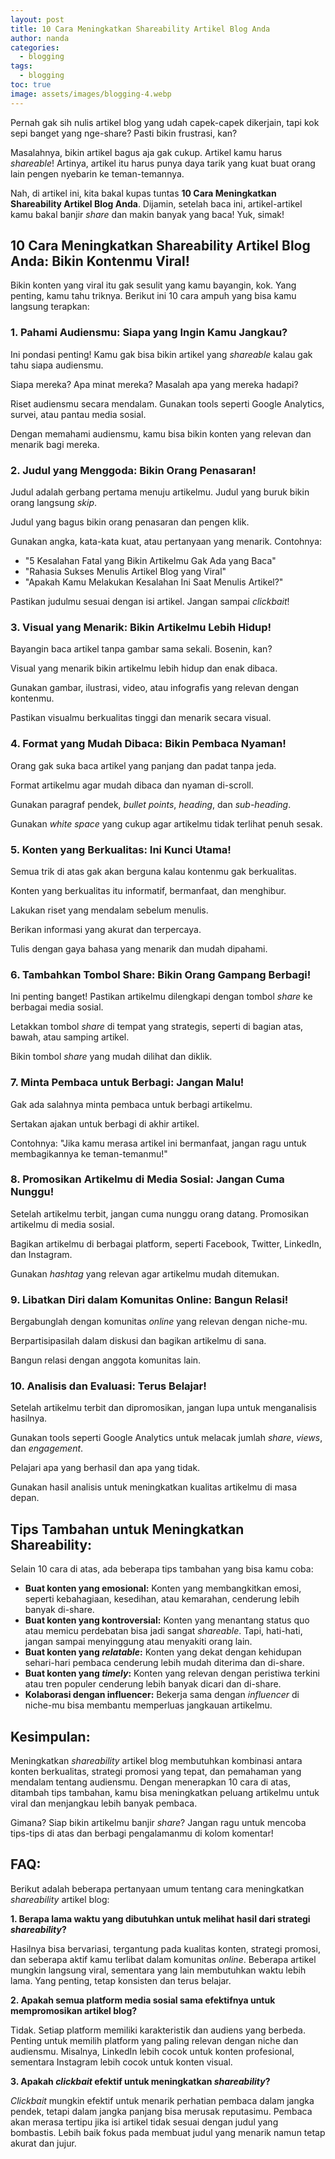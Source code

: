 ```yaml
---
layout: post
title: 10 Cara Meningkatkan Shareability Artikel Blog Anda
author: nanda
categories:
  - blogging
tags:
  - blogging
toc: true
image: assets/images/blogging-4.webp
---
```



Pernah gak sih nulis artikel blog yang udah capek-capek dikerjain, tapi kok sepi banget yang nge-share? Pasti bikin frustrasi, kan?

Masalahnya, bikin artikel bagus aja gak cukup. Artikel kamu harus _shareable_! Artinya, artikel itu harus punya daya tarik yang kuat buat orang lain pengen nyebarin ke teman-temannya.

Nah, di artikel ini, kita bakal kupas tuntas **10 Cara Meningkatkan Shareability Artikel Blog Anda**. Dijamin, setelah baca ini, artikel-artikel kamu bakal banjir _share_ dan makin banyak yang baca! Yuk, simak!

## 10 Cara Meningkatkan Shareability Artikel Blog Anda: Bikin Kontenmu Viral!

Bikin konten yang viral itu gak sesulit yang kamu bayangin, kok. Yang penting, kamu tahu triknya. Berikut ini 10 cara ampuh yang bisa kamu langsung terapkan:

### 1\. Pahami Audiensmu: Siapa yang Ingin Kamu Jangkau?

Ini pondasi penting! Kamu gak bisa bikin artikel yang _shareable_ kalau gak tahu siapa audiensmu.

Siapa mereka? Apa minat mereka? Masalah apa yang mereka hadapi?

Riset audiensmu secara mendalam. Gunakan tools seperti Google Analytics, survei, atau pantau media sosial.

Dengan memahami audiensmu, kamu bisa bikin konten yang relevan dan menarik bagi mereka.

### 2\. Judul yang Menggoda: Bikin Orang Penasaran!

Judul adalah gerbang pertama menuju artikelmu. Judul yang buruk bikin orang langsung _skip_.

Judul yang bagus bikin orang penasaran dan pengen klik.

Gunakan angka, kata-kata kuat, atau pertanyaan yang menarik. Contohnya:

- "5 Kesalahan Fatal yang Bikin Artikelmu Gak Ada yang Baca"
- "Rahasia Sukses Menulis Artikel Blog yang Viral"
- "Apakah Kamu Melakukan Kesalahan Ini Saat Menulis Artikel?"

Pastikan judulmu sesuai dengan isi artikel. Jangan sampai _clickbait_!

### 3\. Visual yang Menarik: Bikin Artikelmu Lebih Hidup!

Bayangin baca artikel tanpa gambar sama sekali. Bosenin, kan?

Visual yang menarik bikin artikelmu lebih hidup dan enak dibaca.

Gunakan gambar, ilustrasi, video, atau infografis yang relevan dengan kontenmu.

Pastikan visualmu berkualitas tinggi dan menarik secara visual.

### 4\. Format yang Mudah Dibaca: Bikin Pembaca Nyaman!

Orang gak suka baca artikel yang panjang dan padat tanpa jeda.

Format artikelmu agar mudah dibaca dan nyaman di-scroll.

Gunakan paragraf pendek, _bullet points_, _heading_, dan _sub-heading_.

Gunakan _white space_ yang cukup agar artikelmu tidak terlihat penuh sesak.

### 5\. Konten yang Berkualitas: Ini Kunci Utama!

Semua trik di atas gak akan berguna kalau kontenmu gak berkualitas.

Konten yang berkualitas itu informatif, bermanfaat, dan menghibur.

Lakukan riset yang mendalam sebelum menulis.

Berikan informasi yang akurat dan terpercaya.

Tulis dengan gaya bahasa yang menarik dan mudah dipahami.

### 6\. Tambahkan Tombol Share: Bikin Orang Gampang Berbagi!

Ini penting banget! Pastikan artikelmu dilengkapi dengan tombol _share_ ke berbagai media sosial.

Letakkan tombol _share_ di tempat yang strategis, seperti di bagian atas, bawah, atau samping artikel.

Bikin tombol _share_ yang mudah dilihat dan diklik.

### 7\. Minta Pembaca untuk Berbagi: Jangan Malu!

Gak ada salahnya minta pembaca untuk berbagi artikelmu.

Sertakan ajakan untuk berbagi di akhir artikel.

Contohnya: "Jika kamu merasa artikel ini bermanfaat, jangan ragu untuk membagikannya ke teman-temanmu!"

### 8\. Promosikan Artikelmu di Media Sosial: Jangan Cuma Nunggu!

Setelah artikelmu terbit, jangan cuma nunggu orang datang. Promosikan artikelmu di media sosial.

Bagikan artikelmu di berbagai platform, seperti Facebook, Twitter, LinkedIn, dan Instagram.

Gunakan _hashtag_ yang relevan agar artikelmu mudah ditemukan.

### 9\. Libatkan Diri dalam Komunitas Online: Bangun Relasi!

Bergabunglah dengan komunitas _online_ yang relevan dengan niche-mu.

Berpartisipasilah dalam diskusi dan bagikan artikelmu di sana.

Bangun relasi dengan anggota komunitas lain.

### 10\. Analisis dan Evaluasi: Terus Belajar!

Setelah artikelmu terbit dan dipromosikan, jangan lupa untuk menganalisis hasilnya.

Gunakan tools seperti Google Analytics untuk melacak jumlah _share_, _views_, dan _engagement_.

Pelajari apa yang berhasil dan apa yang tidak.

Gunakan hasil analisis untuk meningkatkan kualitas artikelmu di masa depan.

## Tips Tambahan untuk Meningkatkan Shareability:

Selain 10 cara di atas, ada beberapa tips tambahan yang bisa kamu coba:

- **Buat konten yang emosional:** Konten yang membangkitkan emosi, seperti kebahagiaan, kesedihan, atau kemarahan, cenderung lebih banyak di-share.
- **Buat konten yang kontroversial:** Konten yang menantang status quo atau memicu perdebatan bisa jadi sangat _shareable_. Tapi, hati-hati, jangan sampai menyinggung atau menyakiti orang lain.
- **Buat konten yang _relatable_:** Konten yang dekat dengan kehidupan sehari-hari pembaca cenderung lebih mudah diterima dan di-share.
- **Buat konten yang _timely_:** Konten yang relevan dengan peristiwa terkini atau tren populer cenderung lebih banyak dicari dan di-share.
- **Kolaborasi dengan influencer:** Bekerja sama dengan _influencer_ di niche-mu bisa membantu memperluas jangkauan artikelmu.

## Kesimpulan:

Meningkatkan _shareability_ artikel blog membutuhkan kombinasi antara konten berkualitas, strategi promosi yang tepat, dan pemahaman yang mendalam tentang audiensmu. Dengan menerapkan 10 cara di atas, ditambah tips tambahan, kamu bisa meningkatkan peluang artikelmu untuk viral dan menjangkau lebih banyak pembaca.

Gimana? Siap bikin artikelmu banjir _share_? Jangan ragu untuk mencoba tips-tips di atas dan berbagi pengalamanmu di kolom komentar!

## FAQ:

Berikut adalah beberapa pertanyaan umum tentang cara meningkatkan _shareability_ artikel blog:

**1\. Berapa lama waktu yang dibutuhkan untuk melihat hasil dari strategi _shareability_?**

Hasilnya bisa bervariasi, tergantung pada kualitas konten, strategi promosi, dan seberapa aktif kamu terlibat dalam komunitas _online_. Beberapa artikel mungkin langsung viral, sementara yang lain membutuhkan waktu lebih lama. Yang penting, tetap konsisten dan terus belajar.

**2\. Apakah semua platform media sosial sama efektifnya untuk mempromosikan artikel blog?**

Tidak. Setiap platform memiliki karakteristik dan audiens yang berbeda. Penting untuk memilih platform yang paling relevan dengan niche dan audiensmu. Misalnya, LinkedIn lebih cocok untuk konten profesional, sementara Instagram lebih cocok untuk konten visual.

**3\. Apakah _clickbait_ efektif untuk meningkatkan _shareability_?**

_Clickbait_ mungkin efektif untuk menarik perhatian pembaca dalam jangka pendek, tetapi dalam jangka panjang bisa merusak reputasimu. Pembaca akan merasa tertipu jika isi artikel tidak sesuai dengan judul yang bombastis. Lebih baik fokus pada membuat judul yang menarik namun tetap akurat dan jujur.
